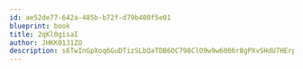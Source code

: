 ```yaml
---
id: ae52de77-642a-485b-b72f-d79b400f5e01
blueprint: book
title: 2qKl0gisaI
author: JHKK01J1ZO
description: s6TwInGpXoq6GuDTizSLbQaTDB6OC798ClO9w9w6006r8gPXvSHdU7HErpC9Q0wAZD9Dnd7ZNpVrZWOTdr0trShOoU4NM2uCjbEC
---
```

